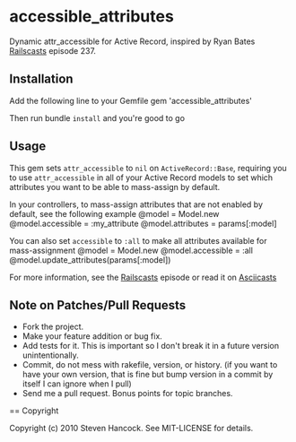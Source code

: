 # accessible_attributes

Dynamic attr_accessible for Active Record, inspired by Ryan Bates [Railscasts]
episode 237.

## Installation

Add the following line to your Gemfile
    gem 'accessible_attributes'

Then run bundle `install` and you're good to go

## Usage

This gem sets `attr_accessible` to `nil` on `ActiveRecord::Base`, requiring you to use
`attr_accessible` in all of your Active Record models to set which attributes you
want to be able to mass-assign by default.

In your controllers, to mass-assign attributes that are not enabled by default, see the following example
    @model = Model.new
    @model.accessible = :my_attribute
    @model.attributes = params[:model]

You can also set `accessible` to `:all` to make all attributes available for mass-assignment
    @model = Model.new
    @model.accessible = :all
    @model.update_attributes(params[:model])

For more information, see the [Railscasts] episode or read it on [Asciicasts]

## Note on Patches/Pull Requests

* Fork the project.
* Make your feature addition or bug fix.
* Add tests for it. This is important so I don't break it in a
  future version unintentionally.
* Commit, do not mess with rakefile, version, or history.
  (if you want to have your own version, that is fine but bump version in a
  commit by itself I can ignore when I pull)
* Send me a pull request. Bonus points for topic branches.

== Copyright

Copyright (c) 2010 Steven Hancock. See MIT-LICENSE for details.

[Railscasts]: http://railscasts.com/episodes/237-dynamic-attr-accessible
[Asciicasts]: http://asciicasts.com/episodes/237-dynamic-attr-accessible